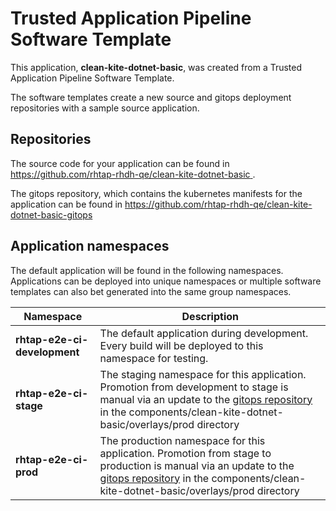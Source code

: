 # Trusted Application Pipeline Software Template

This application, **clean-kite-dotnet-basic**, was created from a Trusted Application Pipeline Software Template.

The software templates create a new source and gitops deployment repositories with a sample source application. 

## Repositories

The source code for your application can be found in [https://github.com/rhtap-rhdh-qe/clean-kite-dotnet-basic ](https://github.com/rhtap-rhdh-qe/clean-kite-dotnet-basic ).
 
The gitops repository, which contains the kubernetes manifests for the application can be found in 
[https://github.com/rhtap-rhdh-qe/clean-kite-dotnet-basic-gitops ](https://github.com/rhtap-rhdh-qe/clean-kite-dotnet-basic-gitops ) 

## Application namespaces 

The default application will be found in the following namespaces. Applications can be deployed into unique namespaces or multiple software templates can also bet generated into the same group namespaces.  

|  Namespace   |  Description   |  
| -------- | -------- |   
| **rhtap-e2e-ci-development** | The default application during development. Every build will be deployed to this namespace for testing. | 
| **rhtap-e2e-ci-stage** | The staging namespace for this application. Promotion from development to stage is manual via an update to the [gitops repository](https://github.com/rhtap-rhdh-qe/clean-kite-dotnet-basic-gitops ) in the components/clean-kite-dotnet-basic/overlays/prod directory |  
| **rhtap-e2e-ci-prod** | The production namespace for this application. Promotion from stage to production is manual via an update to the [gitops repository](https://github.com/rhtap-rhdh-qe/clean-kite-dotnet-basic-gitops ) in the components/clean-kite-dotnet-basic/overlays/prod directory | 
